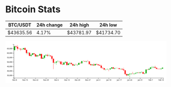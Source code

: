 # Bitcoin Stats

BTC/USDT|24h change|24h high|24h low|
|---|---|---|---|
|$43635.56|4.17%|$43781.97|$41734.70|

<img src="./chart.svg">
